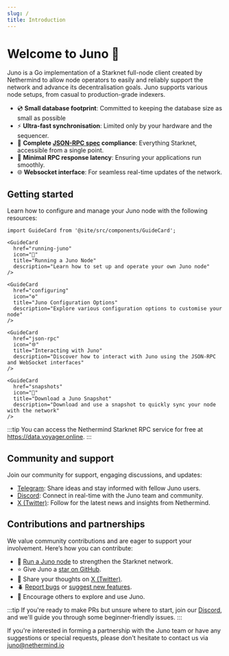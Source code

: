 ```yaml
---
slug: /
title: Introduction
---
```


# Welcome to Juno :wave:

Juno is a Go implementation of a Starknet full-node client created by Nethermind to allow node operators to easily and reliably support the network and advance its decentralisation goals. Juno supports various node setups, from casual to production-grade indexers.

- :cd: **Small database footprint**: Committed to keeping the database size as small as possible
- :zap: **Ultra-fast synchronisation**: Limited only by your hardware and the sequencer.
- :100: **Complete [JSON-RPC spec](https://github.com/starkware-libs/starknet-specs/tree/master) compliance**: Everything Starknet, accessible from a single point.
- :mag_right: **Minimal RPC response latency**: Ensuring your applications run smoothly.
- :globe_with_meridians: **Websocket interface**: For seamless real-time updates of the network.

## Getting started

Learn how to configure and manage your Juno node with the following resources:

```mdx-code-block
import GuideCard from '@site/src/components/GuideCard';

<GuideCard
  href="running-juno"
  icon="🚀"
  title="Running a Juno Node"
  description="Learn how to set up and operate your own Juno node"
/>

<GuideCard
  href="configuring"
  icon="⚙️"
  title="Juno Configuration Options"
  description="Explore various configuration options to customise your node"
/>

<GuideCard
  href="json-rpc"
  icon="🌐"
  title="Interacting with Juno"
  description="Discover how to interact with Juno using the JSON-RPC and WebSocket interfaces"
/>

<GuideCard
  href="snapshots"
  icon="📸"
  title="Download a Juno Snapshot"
  description="Download and use a snapshot to quickly sync your node with the network"
/>
```

:::tip
You can access the Nethermind Starknet RPC service for free at https://data.voyager.online.
:::

## Community and support

Join our community for support, engaging discussions, and updates:

- [Telegram](https://t.me/+LHRF4H8iQ3c5MDY0): Share ideas and stay informed with fellow Juno users.
- [Discord](https://discord.gg/SZkKcmmChJ): Connect in real-time with the Juno team and community.
- [X (Twitter)](https://x.com/NethermindStark): Follow for the latest news and insights from Nethermind.

## Contributions and partnerships

We value community contributions and are eager to support your involvement. Here’s how you can contribute:

- :rocket: [Run a Juno node](running-juno) to strengthen the Starknet network.
- :star: Give Juno a [star on GitHub](https://github.com/NethermindEth/juno/stargazers).
- :memo: Share your thoughts on [X (Twitter)](https://twitter.com/intent/tweet?url=https%3A%2F%2Fgithub.com%2FNethermindEth%2Fjuno&via=nethermindeth&text=Juno%20is%20Awesome%2C%20they%20are%20working%20hard%20to%20bring%20decentralization%20to%20StarkNet&hashtags=StarkNet%2CJuno%2CEthereum).
- :beetle: [Report bugs](https://github.com/NethermindEth/juno/issues/new) or [suggest new features](https://github.com/NethermindEth/juno/issues/new).
- :mega: Encourage others to explore and use Juno.

:::tip
If you're ready to make PRs but unsure where to start, join our [Discord](https://discord.gg/TcHbSZ9ATd), and we'll guide you through some beginner-friendly issues.
:::

If you're interested in forming a partnership with the Juno team or have any suggestions or special requests, please don't hesitate to contact us via juno@nethermind.io

